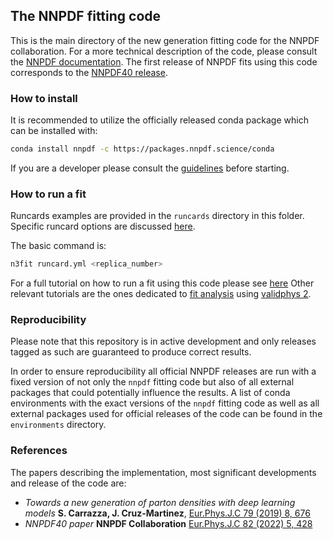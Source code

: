 ## The NNPDF fitting code

This is the main directory of the new generation fitting code for the NNPDF collaboration.
For a more technical description of the code, please consult the [NNPDF documentation](https://docs.nnpdf.science/n3fit/methodology.html).
The first release of NNPDF fits using this code corresponds to the [NNPDF40 release](https://inspirehep.net/literature/1918284).

### How to install

It is recommended to utilize the officially released conda package which can be installed with:

```bash
conda install nnpdf -c https://packages.nnpdf.science/conda
```

If you are a developer please consult the [guidelines](https://docs.nnpdf.science/get-started/rules.html) before starting.

### How to run a fit

Runcards examples are provided in the `runcards` directory in this folder.
Specific runcard options are discussed [here](https://docs.nnpdf.science/n3fit/runcard_detailed.html).

The basic command is:

```bash
n3fit runcard.yml <replica_number>
```

For a full tutorial on how to run a fit using this code please see [here](https://docs.nnpdf.science/tutorials/run-fit.html)
Other relevant tutorials are the ones dedicated to [fit analysis](https://docs.nnpdf.science/tutorials/index.html#analysing-results) using [validphys 2](https://docs.nnpdf.science/vp/index.html).

### Reproducibility

Please note that this repository is in active development and only releases tagged as such are guaranteed to produce correct results.

In order to ensure reproducibility all official NNPDF releases are run with a fixed version of not only the `nnpdf` fitting code but also
of all external packages that could potentially influence the results.
A list of conda environments with the exact versions of the `nnpdf` fitting code as well as all external packages used for official releases
of the code can be found in the `environments` directory.

### References

The papers describing the implementation, most significant developments and release of the code are:

- _Towards a new generation of parton densities with deep learning models_
**S. Carrazza, J. Cruz-Martinez**, [Eur.Phys.J.C 79 (2019) 8, 676](https://doi.org/10.1140/epjc/s10052-019-7197-2)
- _NNPDF40 paper_
**NNPDF Collaboration** [Eur.Phys.J.C 82 (2022) 5, 428](https://doi.org/10.1140/epjc/s10052-022-10328-7)
